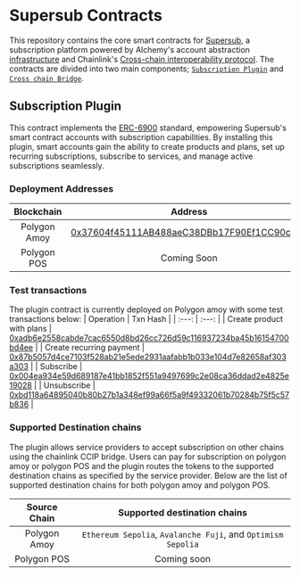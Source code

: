 # Supersub Contracts

This repository contains the core smart contracts for [Supersub](https://supersub.vercel.app/), a subscription platform powered by Alchemy's account abstraction [infrastructure](https://www.alchemy.com/account-abstraction-infrastructure) and Chainlink's [Cross-chain interoperability protocol](https://chain.link/cross-chain). The contracts are divided into two main components; [`Subscription Plugin`](contracts/SubscriptionPlugin.sol) and [`Cross chain Bridge`](contracts/CCIP.sol).

## Subscription Plugin

This contract implements the [ERC-6900](https://eips.ethereum.org/EIPS/eip-6900) standard, empowering Supersub's smart contract accounts with subscription capabilities. By installing this plugin, smart accounts gain the ability to create products and plans, set up recurring subscriptions, subscribe to services, and manage active subscriptions seamlessly.

### Deployment Addresses

|  Blockchain  |                                                            Address                                                            |
| :----------: | :---------------------------------------------------------------------------------------------------------------------------: |
| Polygon Amoy | [0x37604f45111AB488aeC38DBb17F90Ef1CC90cc32](https://amoy.polygonscan.com/address/0x37604f45111ab488aec38dbb17f90ef1cc90cc32) |
| Polygon POS  |                                                          Coming Soon                                                          |

### Test transactions

The plugin contract is currently deployed on Polygon amoy with some test transactions below:
| Operation | Txn Hash |
| :---: | :---: |
| Create product with plans | [0xadb6e2558cabde7cac6550d8bd26cc726d59c116937234ba45b16154700bd4ee](https://amoy.polygonscan.com/tx/0xadb6e2558cabde7cac6550d8bd26cc726d59c116937234ba45b16154700bd4ee) |
| Create recurring payment | [0x87b5057d4ce7103f528ab21e5ede2931aafabb1b033e104d7e82658af303a303](https://amoy.polygonscan.com/tx/0x87b5057d4ce7103f528ab21e5ede2931aafabb1b033e104d7e82658af303a303) |
| Subscribe | [0x004ea934e59d689187e41bb1852f551a9497699c2e08ca36ddad2e4825e19028](https://amoy.polygonscan.com/tx/0x004ea934e59d689187e41bb1852f551a9497699c2e08ca36ddad2e4825e19028) |
| Unsubscribe | [0xbd118a64895040b80b27b1a348ef99a66f5a9f49332061b70284b75f5c57b836](https://amoy.polygonscan.com/tx/0xbd118a64895040b80b27b1a348ef99a66f5a9f49332061b70284b75f5c57b836) |

### Supported Destination chains

The plugin allows service providers to accept subscription on other chains using the chainlink CCIP bridge. Users can pay for subscription on polygon amoy or polygon POS and the plugin routes the tokens to the supported destination chains as specified by the service provider. Below are the list of supported destination chains for both polygon amoy and polygon POS.

| Source Chain |                 Supported destination chains                 |
| :----------: | :----------------------------------------------------------: |
| Polygon Amoy | `Ethereum Sepolia`, `Avalanche Fuji`, and `Optimism Sepolia` |
| Polygon POS  |                         Coming soon                          |

<!-- 2. **Cross-Chain Bridge Contract**: Leveraging the Chainlink Cross-Chain Interoperability Protocol (CCIP), this contract facilitates secure asset transfers between different blockchain networks. It enables providers to accept subscriptions on multiple chains and also allows users send assets to multiple chains. -->
